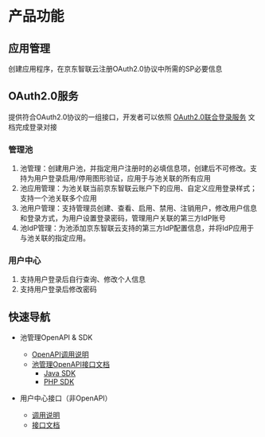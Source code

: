 # 产品功能

## 应用管理

创建应用程序，在京东智联云注册OAuth2.0协议中所需的SP必要信息

## OAuth2.0服务

提供符合OAuth2.0协议的一组接口，开发者可以依照 [OAuth2.0联合登录服务](../../../../documentation/Management/IAS/Operation-Guide/OAuth2-Service.md) 文档完成登录对接

### 管理池

1. 池管理：创建用户池，并指定用户注册时的必填信息项，创建后不可修改。支持为用户登录启用/停用图形验证，应用于与池关联的所有应用
2. 池应用管理：为池关联当前京东智联云账户下的应用、自定义应用登录样式；支持一个池关联多个应用
3. 池用户管理：支持管理员创建、查看、启用、禁用、注销用户，修改用户信息和登录方式，为用户设置登录密码，管理用户关联的第三方IdP账号
4. 池IdP管理：为池添加京东智联云支持的第三方IdP配置信息，并将IdP应用于与池关联的指定应用。

### 用户中心

1. 支持用户登录后自行查询、修改个人信息
2. 支持用户登录后修改密码

### 

## 快速导航

- 池管理OpenAPI & SDK
  - [OpenAPI调用说明]()
  - [池管理OpenAPI接口文档]()
    - [Java SDK]()
    - [PHP SDK]()

- 用户中心接口（非OpenAPI）
  - [调用说明]()
  - [接口文档]()
